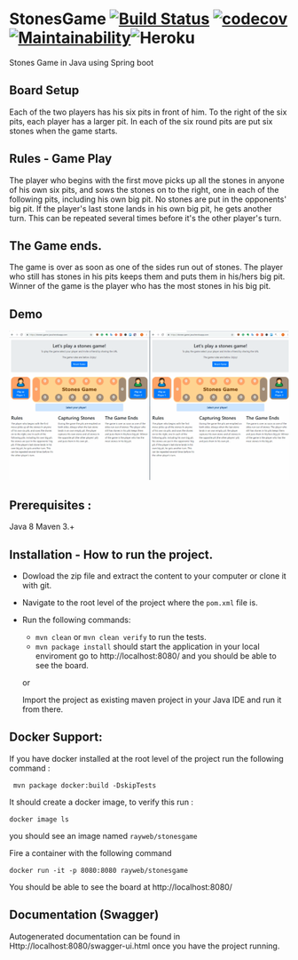 # StonesGame [![Build Status](https://api.travis-ci.org/Rayweb/StonesGame.png?branch=master)](https://travis-ci.org/Rayweb/StonesGame) [![codecov](https://codecov.io/gh/Rayweb/StonesGame/branch/master/graph/badge.svg)](https://codecov.io/gh/Rayweb/StonesGame)[![Maintainability](https://api.codeclimate.com/v1/badges/6c452118dad5c8e5266a/maintainability)](https://codeclimate.com/github/Rayweb/StonesGame/maintainability)![Heroku](https://heroku-badge.herokuapp.com/?app=stones-game-java)

Stones Game in Java using Spring boot 

## Board Setup
Each of the two players has his six pits in front of him. To the right of the six pits, each player has a larger pit. In each of the six round pits are put six stones when the game starts.


## Rules - Game Play

The player who begins with the first move picks up all the stones in anyone of his own six pits, and sows the stones on to the right, one in each of the following pits, including his own big pit. No stones are put in the opponents' big pit. If the player's last stone lands in his own big pit, he gets another turn. This can be repeated several times before it's the other player's turn.

## The Game ends.

The game is over as soon as one of the sides run out of stones. The player who still has stones in his pits keeps them and puts them in his/hers big pit. Winner of the game is the player who has the most stones in his big pit.

## Demo
![](fullgame1.gif)    

##  Prerequisites :
Java 8
Maven 3.+

## Installation - How to run the project.

 - Dowload the zip file and extract the content to your computer or
   clone it with git. 
   
 - Navigate to the root level of the project    where the `pom.xml` file
   is.
 - Run the following commands:
	 - `mvn clean` or `mvn clean verify` to run the tests.
	 - `mvn package install` should start the application in your local enviroment
	go to http://localhost:8080/ and you should be able to see the board.

	or 
	
	Import the project as existing maven project in your Java IDE and run it from there.
 
 ## Docker Support:
 
 If you have docker installed at the root level of the project run the following command :

     mvn package docker:build -DskipTests
It should create a docker image, to verify this run :

    docker image ls
you should see an image named `rayweb/stonesgame`

Fire a container with the following command

    docker run -it -p 8080:8080 rayweb/stonesgame
You should be able to see the board at http://localhost:8080/


## Documentation (Swagger)
Autogenerated documentation can be found in Http://localhost:8080/swagger-ui.html once you have the project running.

